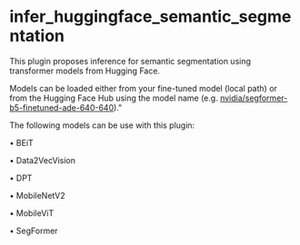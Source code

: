 # infer_huggingface_semantic_segmentation

This plugin proposes inference for semantic segmentation using transformer models from Hugging Face. 

Models can be loaded either from your fine-tuned model (local path) or from the Hugging Face Hub using the model name (e.g. [nvidia/segformer-b5-finetuned-ade-640-640](https://huggingface.co/nvidia/segformer-b5-finetuned-ade-640-640))."

The following models can be use with this plugin: 

•	BEiT 

•	Data2VecVision 

•	DPT 

•	MobileNetV2 

•	MobileViT 

•	SegFormer 
